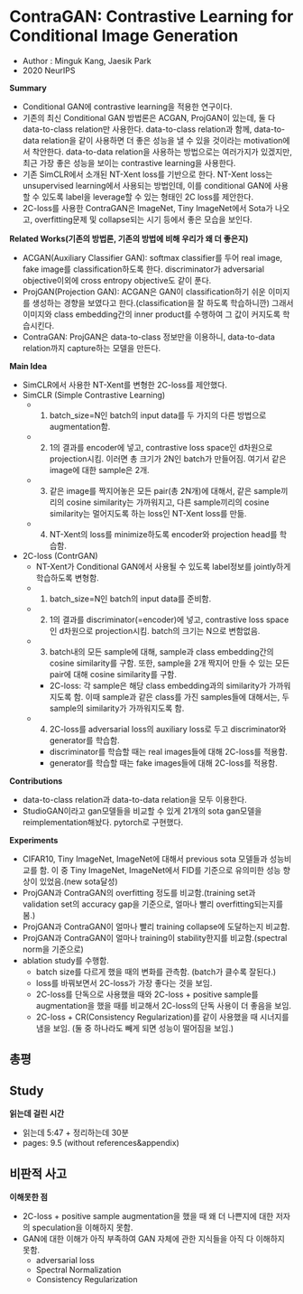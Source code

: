 # ContraGAN: Contrastive Learning for Conditional Image Generation
- Author : Minguk Kang, Jaesik Park
- 2020 NeurIPS

**Summary**
- Conditional GAN에 contrastive learning을 적용한 연구이다.
- 기존의 최신 Conditional GAN 방법론은 ACGAN, ProjGAN이 있는데, 둘 다 data-to-class relation만 사용한다. 
data-to-class relation과 함께, data-to-data relation을 같이 사용하면 더 좋은 성능을 낼 수 있을 것이라는 motivation에서 착안한다. 
data-to-data relation을 사용하는 방법으로는 여러가지가 있겠지만, 최근 가장 좋은 성능을 보이는 contrastive learning을 사용한다.
- 기존 SimCLR에서 소개된 NT-Xent loss를 기반으로 한다. NT-Xent loss는 unsupervised learning에서 사용되는 방법인데, 
이를 conditional GAN에 사용할 수 있도록 label을 leverage할 수 있는 형태인 2C loss를 제안한다.
- 2C-loss를 사용한 ContraGAN은 ImageNet, Tiny ImageNet에서 Sota가 나오고, overfitting문제 및 collapse되는 시기 등에서 좋은 모습을 보인다.

**Related Works(기존의 방법론, 기존의 방법에 비해 우리가 왜 더 좋은지)**
- ACGAN(Auxiliary Classifier GAN): softmax classifier를 두어 real image, fake image를 classification하도록 한다. discriminator가 adversarial objective이외에 cross entropy objective도 같이 푼다.
- ProjGAN(Projection GAN): ACGAN은 GAN이 classification하기 쉬운 이미지를 생성하는 경향을 보였다고 한다.(classification을 잘 하도록 학습하니깐)
그래서 이미지와 class embedding간의 inner product를 수행하여 그 값이 커지도록 학습시킨다.
- ContraGAN: ProjGAN은 data-to-class 정보만을 이용하니, data-to-data relation까지 capture하는 모델을 만든다.

**Main Idea**
- SimCLR에서 사용한 NT-Xent를 변형한 2C-loss를 제안했다. 
- SimCLR (Simple Contrastive Learning)
  - 1. batch_size=N인 batch의 input data를 두 가지의 다른 방법으로 augmentation함.
  - 2. 1의 결과를 encoder에 넣고, contrastive loss space인 d차원으로 projection시킴. 이러면 총 크기가 2N인 batch가 만들어짐. 여기서 같은 image에 대한 sample은 2개.
  - 3. 같은 image를 짝지어놓은 모든 pair(총 2N개)에 대해서, 같은 sample끼리의 cosine similarity는 가까워지고, 다른 sample끼리의 cosine similarity는 멀어지도록 하는 loss인 NT-Xent loss를 만듦.
  - 4. NT-Xent의 loss를 minimize하도록 encoder와 projection head를 학습함.
- 2C-loss (ContrGAN)
  - NT-Xent가 Conditional GAN에서 사용될 수 있도록 label정보를 jointly하게 학습하도록 변형함.
  - 1. batch_size=N인 batch의 input data를 준비함.
  - 2. 1의 결과를 discriminator(=encoder)에 넣고, contrastive loss space인 d차원으로 projection시킴. batch의 크기는 N으로 변함없음.
  - 3. batch내의 모든 sample에 대해, sample과 class embedding간의 cosine similarity를 구함. 또한, sample을 2개 짝지어 만들 수 있는 모든 pair에 대해 cosine similarity를 구함.
    - 2C-loss: 각 sample은 해당 class embedding과의 similarity가 가까워지도록 함. 이때 sample과 같은 class를 가진 samples들에 대해서는, 두 sample의 similarity가 가까워지도록 함.
  - 4. 2C-loss를 adversarial loss의 auxiliary loss로 두고 discriminator와 generator를 학습함.
    - discriminator를 학습할 때는 real images들에 대해 2C-loss를 적용함.
    - generator를 학습할 때는 fake images들에 대해 2C-loss를 적용함.

**Contributions**
- data-to-class relation과 data-to-data relation을 모두 이용한다.
- StudioGAN이라고 gan모델들을 비교할 수 있게 21개의 sota gan모델을 reimplementation해놨다. pytorch로 구현했다.

**Experiments**
- CIFAR10, Tiny ImageNet, ImageNet에 대해서 previous sota 모델들과 성능비교를 함. 이 중 Tiny ImageNet, ImageNet에서 FID를 기준으로 유의미한 성능 향상이 있었음.(new sota달성)
- ProjGAN과 ContraGAN의 overfitting 정도를 비교함.(training set과 validation set의 accuracy gap을 기준으로, 얼마나 빨리 overfitting되는지를 봄.)
- ProjGAN과 ContraGAN이 얼마나 빨리 training collapse에 도달하는지 비교함.
- ProjGAN과 ContraGAN이 얼마나 training이 stability한지를 비교함.(spectral norm을 기준으로)
- ablation study를 수행함.
  - batch size를 다르게 했을 때의 변화를 관측함. (batch가 클수록 잘된다.)
  - loss를 바꿔보면서 2C-loss가 가장 좋다는 것을 보임.
  - 2C-loss를 단독으로 사용했을 때와 2C-loss + positive sample를 augmentation을 했을 때를 비교해서 2C-loss의 단독 사용이 더 좋음을 보임.
  - 2C-loss + CR(Consistency Regularization)를 같이 사용했을 때 시너지를 냄을 보임. (둘 중 하나라도 빼게 되면 성능이 떨어짐을 보임.)

**총평**
- 

## Study

**읽는데 걸린 시간**
- 읽는데 5:47 + 정리하는데 30분
- pages: 9.5 (without references&appendix)

**비판적 사고**
- 

**이해못한 점**
- 2C-loss + positive sample augmentation을 했을 때 왜 더 나쁜지에 대한 저자의 speculation을 이해하지 못함.
- GAN에 대한 이해가 아직 부족하여 GAN 자체에 관한 지식들을 아직 다 이해하지 못함.
  - adversarial loss
  - Spectral Normalization
  - Consistency Regularization




